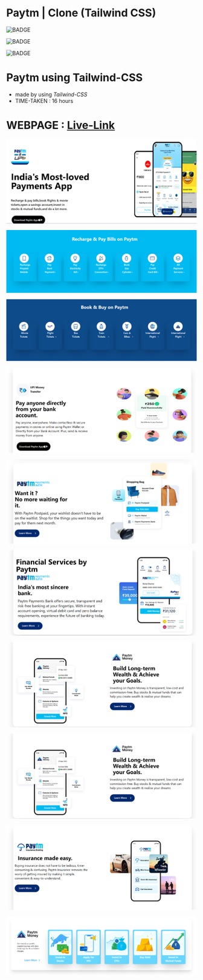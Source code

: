 # Paytm | Clone (Tailwind CSS)

![BADGE](https://img.shields.io/badge/iNeuron-LCO-orange)

![BADGE](https://img.shields.io/badge/-WEB%20DEVELOPMENT-GREEN)

![BADGE](https://img.shields.io/badge/-SHRAVYA%20SARUGU-FF69B4)

# Paytm using Tailwind-CSS

- made by using *Tailwind-CSS*
- TIME-TAKEN : 16 hours

# WEBPAGE : [Live-Link](https://paytmwebsiteclone.netlify.app/)


![image](./assets/1.png)

![image](./assets/2.png)

![image](./assets/3.png)

![image](./assets/4.png)

![image](./assets/5.png)

![image](./assets/6.png)

![image](./assets/7.png)

![image](./assets/7.png)

![image](./assets/8.png)

![image](./assets/9.png)
